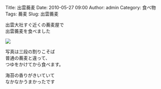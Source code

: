 Title: 出雲蕎麦
Date: 2010-05-27 09:00
Author: admin
Category: 食べ物
Tags: 蕎麦
Slug: 出雲蕎麦

出雲大社すぐ近くの蕎麦屋で  
出雲蕎麦を食べました

[![](http://farm4.static.flickr.com/3355/4635685244_4d88576234_m.jpg)](http://www.flickr.com/photos/46200029@N06/4635685244/)  
  
写真は三段の割りこそば  
普通の蕎麦と違って、  
つゆをかけてから食べます。

海苔の香りがきいていて  
なかなかうまかったです
